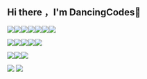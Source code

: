 ## Hi there ，I'm DancingCodes👋

 <img src="https://img.shields.io/badge/-VUE-000000?logo=vue.js" /><img src="https://img.shields.io/badge/-React-000000?&logo=react&logoColor=white" /><img src="https://img.shields.io/badge/-TypeScript-007ACC?style=flat-square&logo=typescript&logoColor=white" /><img src="https://img.shields.io/badge/JavaScript-007acc?&logo=javascript&logoColor=F7DF1E"/><img src="https://img.shields.io/badge/-HTML5-E34F26?style=flat-square&logo=html5&logoColor=white" /><img src="https://img.shields.io/badge/CSS3-239120?&style=flat-square&logo=css3&logoColor=white" /><img src="https://img.shields.io/badge/-Sass-CC6699?style=flat-square&logo=sass&logoColor=white" />

<img src="https://img.shields.io/badge/-MongoDB-13aa52?style=flat-square&logo=mongodb&logoColor=white" /><img src="https://img.shields.io/badge/MySQL-00000F?style=flat-square&logo=mysql&logoColor=white" /><img src="https://img.shields.io/badge/-Nodejs-43853d?style=flat-square&logo=Node.js&logoColor=white" /><img src="https://img.shields.io/badge/Express.js-404D59?style=flat-square"><img src="https://img.shields.io/badge/Java-ED8B00?style=flat-square&logo=openjdk&logoColor=white" />

<img src="https://img.shields.io/badge/-VSCode-%23007ACC?style=flat-square&logo=visual-studio-code" /><img src="https://img.shields.io/badge/-NPM-CB3837?style=flat-square&logo=npm&logoColor=white" /><img src="https://img.shields.io/badge/-Git-F05032?style=flat-square&logo=git&logoColor=white" />





<img src="https://github-readme-stats.vercel.app/api?username=DancingCodes&count_private=true&show_icons=true&theme=buefy" />

<img src="https://github-readme-stats.vercel.app/api/top-langs/?username=DancingCodes" />

